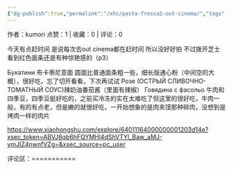 ```yaml
---
{"dg-publish":true,"permalink":"/xhs/pasta-fresca2-out-cinema/","tags":["rednote","圣彼得堡"],"created":"2025-03-17T22:30:55.548+08:00","updated":"2025-03-19T21:50:50.895+08:00"}
---
```


作者：kumori
点赞：1   |   收藏：0   |   评论：0

今天有点赶时间 是说每次去out cinema都在赶时间 所以没好好拍 不过拨开芝士看到红色面条还是有种惊艳感的（p3）
	
Букатини 布卡蒂尼意面 圆面比普通面条粗一些，细长版通心粉（中间空的大概），很好吃，忘了切开看看，下次再试试
Розе (ОСТРЫЙ СЛИВОЧНО-ТОМАТНЫЙ СОУС)辣奶油番茄酱（里面有辣椒）
Говядина с фасольо 牛肉和四季豆，四季豆挺好吃的，之前买冷冻的实在太难吃了但这里的很好吃，牛肉一般，有的有点老，但是嫩的就很好吃，一开始想象的是肉夹馍那种碎肉，没想到是烤肉一样的肉片

https://www.xiaohongshu.com/explore/64011164000000001203d14e?xsec_token=ABVJ8qb6hFQYMHl4dShVTYl_Baw_aMJ-ymJIZ4nwnfVZg=&xsec_source=pc_user

评论区：===========

